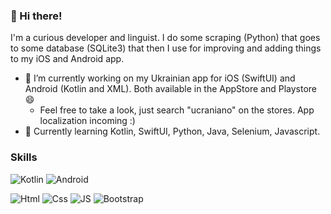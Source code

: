### 👋 Hi there! 

<!--
**Luicha/Luicha** is a ✨ _special_ ✨ repository because its `README.md` (this file) appears on your GitHub profile.

Here are some ideas to get you started: -->

I'm a curious developer and linguist. I do some scraping (Python) that goes to some database (SQLite3) that then I use for improving and adding things to my iOS and Android app.

- 🔭 I’m currently working on my Ukrainian app for iOS (SwiftUI) and Android (Kotlin and XML). Both available in the AppStore and Playstore 😄
  - Feel free to take a look, just search "ucraniano" on the stores. App localization incoming :)
- 🌱 Currently learning Kotlin, SwiftUI, Python, Java, Selenium, Javascript.



### Skills
![Kotlin](http://img.shields.io/badge/Kotlin--7F52FF?style=for-the-badge&logo=Kotlin)
![Android](http://img.shields.io/badge/Android--green?style=for-the-badge&logo=Android)

![Html](http://img.shields.io/badge/HTML--E34F26?style=for-the-badge&logo=HTML5)
![Css](http://img.shields.io/badge/CSS--1572B6?style=for-the-badge&logo=CSS3)
![JS](http://img.shields.io/badge/Javascript--F7DF1E?style=for-the-badge&logo=Javascript)
![Bootstrap](http://img.shields.io/badge/Bootstrap--7952B3?style=for-the-badge&logo=Bootstrap)


